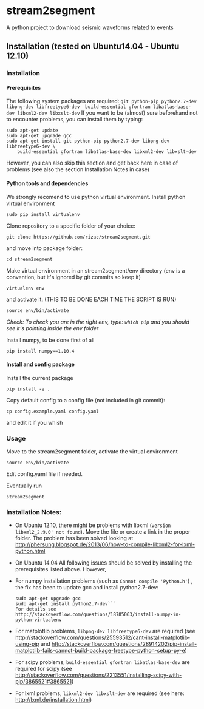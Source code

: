 # stream2segment

A python project to download seismic waveforms related to events

## Installation (tested on Ubuntu14.04 - Ubuntu 12.10)

### Installation

#### Prerequisites
The following system packages are required: `git python-pip python2.7-dev libpng-dev libfreetype6-dev 
build-essential gfortran libatlas-base-dev libxml2-dev libxslt-dev`
If you want to be (almost) sure beforehand not to encounter problems, you can install them by typing:
```
sudo apt-get update
sudo apt-get upgrade gcc
sudo apt-get install git python-pip python2.7-dev libpng-dev libfreetype6-dev \
	build-essential gfortran libatlas-base-dev libxml2-dev libxslt-dev
```
However, you can also skip this section and get back here in case of problems
(see also the section Installation Notes in case)

#### Python tools and dependencies
We strongly recomend to use python virtual environment. Install python virtual environment
```
sudo pip install virtualenv
```

Clone repository to a specific folder of your choice:
```
git clone https://github.com/rizac/stream2segment.git
```
and move into package folder:
```
cd stream2segment
```
Make virtual environment in an stream2segment/env directory (env is a convention, but it's ignored by git commits so keep it)
```
virtualenv env
```
and activate it: (THIS TO  BE DONE EACH TIME THE SCRIPT IS RUN)
```
source env/bin/activate
```

*Check: To check you are in the right env, type: `which pip` and you should see it's pointing inside the env folder*

Install numpy, to be done first of all
```
pip install numpy==1.10.4
```

#### Install and config package

Install the current package
```
pip install -e .
```

Copy default config to a config file (not included in git commit):
```
cp config.example.yaml config.yaml
```
and edit it if you whish

### Usage
Move to the stream2segment folder, activate the virtual environment
```
source env/bin/activate
```
Edit config.yaml file if needed.

Eventually run
```
stream2segment
```

### Installation Notes:

- On Ubuntu 12.10, there might be problems with libxml (`version libxml2_2.9.0' not found`). 
Move the file or create a link in the proper folder. The problem has been solved looking at
http://phersung.blogspot.de/2013/06/how-to-compile-libxml2-for-lxml-python.html

- On Ubuntu 14.04 
All following issues should be solved  by installing the prerequisites listed above.
However,
- For numpy installation problems (such as `Cannot compile 'Python.h'`) , the fix
has been to update gcc and install python2.7-dev: 
	```sudo apt-get update
	sudo apt-get upgrade gcc
	sudo apt-get install python2.7-dev```
	For details see http://stackoverflow.com/questions/18785063/install-numpy-in-python-virtualenv
- For matplotlib problems, `libpng-dev libfreetype6-dev` are required (see http://stackoverflow.com/questions/25593512/cant-install-matplotlib-using-pip and http://stackoverflow.com/questions/28914202/pip-install-matplotlib-fails-cannot-build-package-freetype-python-setup-py-e)
- For scipy problems, `build-essential gfortran libatlas-base-dev` are required for scipy (see http://stackoverflow.com/questions/2213551/installing-scipy-with-pip/3865521#3865521)
- For lxml problems, `libxml2-dev libxslt-dev` are required (see here: http://lxml.de/installation.html)
